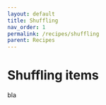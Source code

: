 ```yaml
---
layout: default
title: Shuffling
nav_order: 1
permalink: /recipes/shuffling
parent: Recipes
---
```


# Shuffling items

bla
